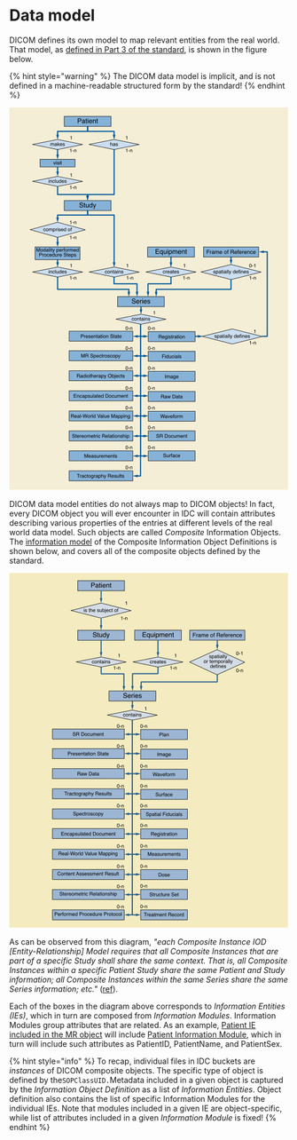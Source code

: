 # Data model

DICOM defines its own model to map relevant entities from the real world. That model, as [defined in Part 3 of the standard](http://dicom.nema.org/medical/dicom/current/output/chtml/part03/chapter_7.html), is shown in the figure below. 

{% hint style="warning" %}
The DICOM data model is implicit, and is not defined in a machine-readable structured form by the standard!
{% endhint %}

![DICOM model of the real world](../.gitbook/assets/ps3.3_7-1a-dicom_model.png)

DICOM data model entities do not always map to DICOM objects! In fact, every DICOM object you will ever encounter in IDC will contain attributes describing various properties of the entries at different levels of the real world data model. Such objects are called _Composite_ Information Objects. The [information model](http://dicom.nema.org/medical/dicom/current/output/chtml/part03/chapter_A.html) of the Composite Information Object Definitions is shown below, and covers all of the composite objects defined by the standard.  

![DICOM Composite Instance IOD Information Model](../.gitbook/assets/ps3.3_a.1-1.png)

As can be observed from this diagram, _"each Composite Instance IOD \[Entity-Relationship\] Model requires that all Composite Instances that are part of a specific Study shall share the same context. That is, all Composite Instances within a specific Patient Study share the same Patient and Study information; all Composite Instances within the same Series share the same Series information; etc."_  \([ref](http://dicom.nema.org/medical/dicom/current/output/chtml/part03/chapter_A.html)\). 

Each of the boxes in the diagram above corresponds to _Information Entities \(IEs\)_, which in turn are composed from _Information Modules_. Information Modules group attributes that are related. As an example, [Patient IE included in the MR object](http://dicom.nema.org/medical/dicom/current/output/chtml/part03/sect_A.4.3.html) will include [Patient Information Module](http://dicom.nema.org/medical/dicom/current/output/chtml/part03/sect_C.7.html#sect_C.7.1.1), which in turn will include such attributes as PatientID, PatientName, and PatientSex.

{% hint style="info" %}
To recap, individual files in IDC buckets are _instances_ of DICOM composite objects. The specific type of object is defined by the`SOPClassUID.`Metadata included in a given object is captured by the _Information Object Definition_ as a list of _Information Entities_. Object definition also contains the list of specific Information Modules for the individual IEs. Note that modules included in a given IE are object-specific, while list of attributes included in a given _Information Module_ is fixed!
{% endhint %}



